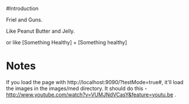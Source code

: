 #Introduction

Friel and Guns.  

Like Peanut Butter and Jelly.

or like [Something Healthy] + [Something healthy] 

# Notes

If you load the page with http://localhost:9090/?testMode=true#, it'll load the images in the images/med directory.  It should do this - http://www.youtube.com/watch?v=VUMJNdVCasY&feature=youtu.be .